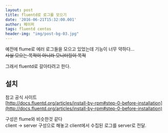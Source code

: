```yaml
---
layout: post
title: fluentd로 로그를 모으기   
date: '2016-06-21T15:32:00.001'
author: 페이퍼
tags: fluentd centos
header-img: "img/post-bg-03.jpg"
---
```


예전에 flume로 에러 로그들을 모으고 있었는데 기능이 너무 약하다...   
~~사실 모으는 목적이 아니라 모니터링이 목적~~

그래서 fluentd로 갈아타려고 한다.

## 설치
참고 공식 사이트  
[http://docs.fluentd.org/articles/install-by-rpm#step-0-before-installation](http://docs.fluentd.org/articles/install-by-rpm#step-0-before-installation)

구성은 flume와 비슷한것 같다  
client -> server 구성으로 해놓고 client에서 수집된 로그를 server로 전달.


